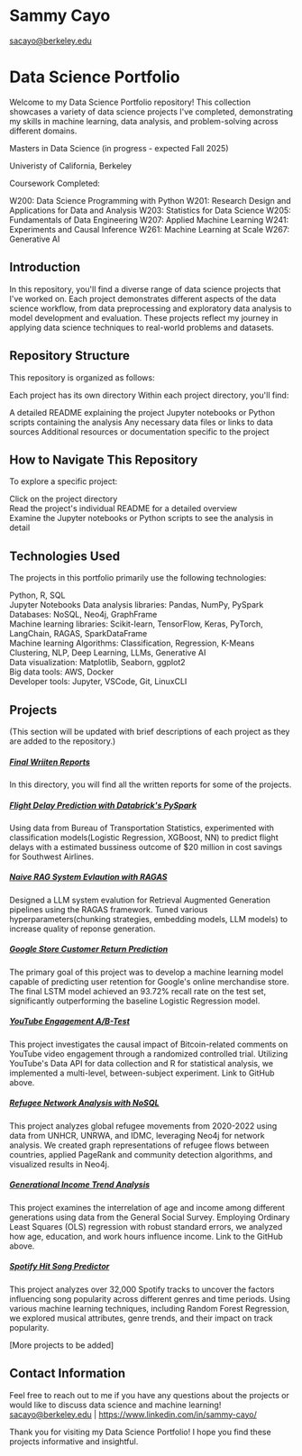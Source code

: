 # Sammy Cayo
sacayo@berkeley.edu

# Data Science Portfolio
Welcome to my Data Science Portfolio repository! This collection showcases a variety of data science projects I've completed, demonstrating my skills in machine learning, data analysis, and problem-solving across different domains.

Masters in Data Science (in progress - expected Fall 2025)

Univeristy of California, Berkeley

Coursework Completed:

W200: Data Science Programming with Python
W201: Research Design and Applications for Data and Analysis
W203: Statistics for Data Science
W205: Fundamentals of Data Engineering
W207: Applied Machine Learning
W241: Experiments and Causal Inference
W261: Machine Learning at Scale
W267: Generative AI

## Introduction
In this repository, you'll find a diverse range of data science projects that I've worked on. Each project demonstrates different aspects of the data science workflow, from data preprocessing and exploratory data analysis to model development and evaluation. These projects reflect my journey in applying data science techniques to real-world problems and datasets.

## Repository Structure
This repository is organized as follows:

Each project has its own directory
Within each project directory, you'll find:

A detailed README explaining the project
Jupyter notebooks or Python scripts containing the analysis
Any necessary data files or links to data sources
Additional resources or documentation specific to the project

## How to Navigate This Repository
  To explore a specific project:
  
  Click on the project directory\
  Read the project's individual README for a detailed overview\
  Examine the Jupyter notebooks or Python scripts to see the analysis in detail


## Technologies Used
The projects in this portfolio primarily use the following technologies:

Python, R, SQL \
Jupyter Notebooks Data analysis libraries: Pandas, NumPy, PySpark\
Databases: NoSQL, Neo4j, GraphFrame\
Machine learning libraries: Scikit-learn, TensorFlow, Keras, PyTorch, LangChain, RAGAS, SparkDataFrame \
Machine learning Algorithms: Classification, Regression, K-Means Clustering, NLP, Deep Learning, LLMs, Generative AI\
Data visualization: Matplotlib, Seaborn, ggplot2\
Big data tools: AWS, Docker\
Developer tools: Jupyter, VSCode, Git, LinuxCLI

## Projects
(This section will be updated with brief descriptions of each project as they are added to the repository.)

##### [Final Wriiten Reports](https://github.com/sacayo/Data-Science-Projects/tree/main/Final-Written-Reports)
In this directory, you will find all the written reports for some of the projects.

##### [Flight Delay Prediction with Databrick's PySpark](https://github.com/sacayo/Data-Science-Projects/tree/main/Flight-Delay-Prediction)
Using data from Bureau of Transportation Statistics, experimented with classification models(Logistic Regression, XGBoost, NN) to predict flight delays with a estimated bussiness outcome of $20 million in cost savings for Southwest Airlines. 

##### [Naive RAG System Evlaution with RAGAS](https://github.com/sacayo/Data-Science-Projects/tree/main/RAG-System-Evaluation)
Designed a LLM system evalution for Retrieval Augmented Generation pipelines using the RAGAS framework. Tuned various hyperparameters(chunking strategies, embedding models, LLM models) to increase quality of reponse generation.

##### [Google Store Customer Return Prediction](https://github.com/sacayo/Data-Science-Projects/tree/main/Google-Customer-Return-Prediction)
The primary goal of this project was to develop a machine learning model capable of predicting user retention for Google's online merchandise store. The final LSTM model achieved an 93.72% recall rate on the test set, significantly outperforming the baseline Logistic Regression model. 

##### [YouTube Engagement A/B-Test](https://github.com/sacayo/Data-Science-Projects/tree/main/YouTube-AB-Test)
This project investigates the causal impact of Bitcoin-related comments on YouTube video engagement through a randomized controlled trial. Utilizing YouTube's Data API for data collection and R for statistical analysis, we implemented a multi-level, between-subject experiment. Link to GitHub above.

##### [Refugee Network Analysis with NoSQL](https://github.com/sacayo/Data-Science-Projects/tree/main/Refugee-Network-Analysis-with-NoSQL)
This project analyzes global refugee movements from 2020-2022 using data from UNHCR, UNRWA, and IDMC, leveraging Neo4j for network analysis. We created graph representations of refugee flows between countries, applied PageRank and community detection algorithms, and visualized results in Neo4j.



##### [Generational Income Trend Analysis](https://github.com/sacayo/Data-Science-Projects/tree/main/Generational-Income-Trend-Analysis)
This project examines the interrelation of age and income among different generations using data from the General Social Survey. Employing Ordinary Least Squares (OLS) regression with robust standard errors, we analyzed how age, education, and work hours influence income. Link to the GitHub above. 

##### [Spotify Hit Song Predictor](https://github.com/sacayo/Data-Science-Projects/tree/main/Spotify-Hit-Song-Predictor)
This project analyzes over 32,000 Spotify tracks to uncover the factors influencing song popularity across different genres and time periods. Using various machine learning techniques, including Random Forest Regression, we explored musical attributes, genre trends, and their impact on track popularity.


[More projects to be added]


## Contact Information
Feel free to reach out to me if you have any questions about the projects or would like to discuss data science and machine learning!
sacayo@berkeley.edu | https://www.linkedin.com/in/sammy-cayo/

Thank you for visiting my Data Science Portfolio! I hope you find these projects informative and insightful.
